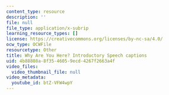 ```yaml
---
content_type: resource
description: ''
file: null
file_type: application/x-subrip
learning_resource_types: []
license: https://creativecommons.org/licenses/by-nc-sa/4.0/
ocw_type: OCWFile
resourcetype: Other
title: Why Are You Here? Introductory Speech captions
uid: 4b88808a-8f35-4605-9ecd-4267f2663a4f
video_files:
  video_thumbnail_file: null
video_metadata:
  youtube_id: btZ-VFW4wpY
---
```

